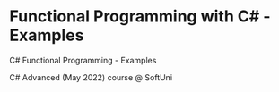 # Functional Programming with C# - Examples

C# Functional Programming - Examples

C# Advanced (May 2022) course @ SoftUni
